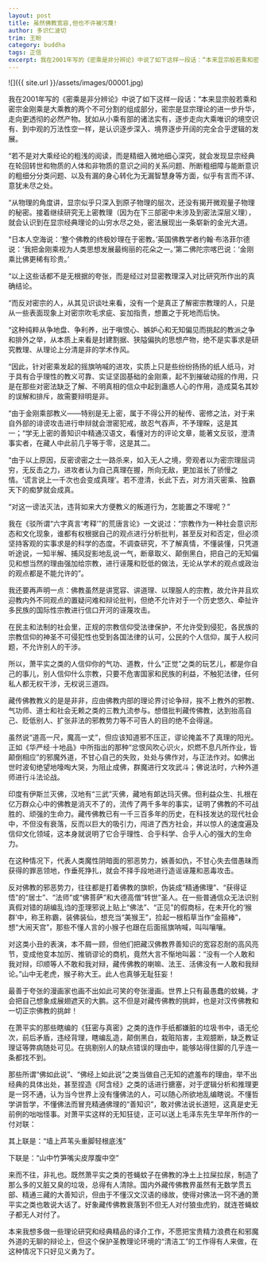 ```yaml
---
layout: post
title: 虽然佛教宽容,但也不许被污蔑!
author: 多识仁波切
trim: 王盼
category: buddha
tags: 正信
excerpt: 我在2001年写的《密乘是非分辨论》中说了如下这样一段话：“本来显宗般若乘和密宗金刚乘是大乘教的两个不可分割的组成部分，密宗是显宗理论的进一步升华，走向更透彻的必然产物。犹如从小乘有部的诸法实有，逐步走向大乘唯识的境空识有、到中观的万法性空一样，是认识逐步深入、境界逐步开阔的完全合乎逻辑的发展。
---
```


![]({{ site.url }}/assets/images/00001.jpg)

我在2001年写的《密乘是非分辨论》中说了如下这样一段话：“本来显宗般若乘和密宗金刚乘是大乘教的两个不可分割的组成部分，密宗是显宗理论的进一步升华，走向更透彻的必然产物。犹如从小乘有部的诸法实有，逐步走向大乘唯识的境空识有、到中观的万法性空一样，是认识逐步深入、境界逐步开阔的完全合乎逻辑的发展。

“若不是对大乘经论的粗浅的阅读，而是精细入微地细心深究，就会发现显宗经典在轮回转世和物质的人体和非物质的意识之间的关系问题、所断粗细障与能断意识的粗细分分类问题、以及有漏的身心转化为无漏智慧身等方面，似乎有言而不详、意犹未尽之处。

“从物理的角度讲，显宗似乎只深入到原子物理的层次，还没有揭开微观量子物理的秘密。接着继续研究无上密教理（因为在下三部密中未涉及到密法深层义理），就会认识到在显宗经典理论的山穷水尽之处，密法展现出一条崭新的金光大道。

“日本人空海说：‘整个佛教的终极妙理在于密教。’英国佛教学者约翰·布洛菲尔德说：‘我把金刚乘视为人类思想发展最绚丽的花朵之一。’第二佛陀宗喀巴说：‘金刚乘比佛更稀有珍贵。’

“以上这些话都不是无根据的夸张，而是经过对显密教理深入对比研究所作出的真确结论。

“而反对密宗的人，从其见识谈吐来看，没有一个是真正了解密宗教理的人，只是从一些表面现象上对密宗吹毛求疵、妄加指责，想置之于死地而后快。

“这种纯粹从争地盘、争利养，出于嗔恨心、嫉妒心和无知偏见而挑起的教派之争和排外之举，从本质上来看是封建割据、狭隘偏执的思想产物，绝不是实事求是研究教理、从理论上分清是非的学术作风。

“因此，针对密乘发起的摇旗呐喊的进攻，实质上只是些纷纷扬扬的纸人纸马，对于具有合乎理性的教义可靠、实证坚固基础的金刚乘，起不到摧破动摇的作用，只是在那些对密法缺乏了解、不明真相的信众中起到蛊惑人心的作用，造成莫名其妙的误解和排斥，故需要辩明是非。

“由于金刚乘部教义——特别是无上密，属于不得公开的秘传、密修之法，对于来自外部的诽谤攻击进行申辩就会泄密犯戒，故忍气吞声，不予理睬，这是其一；“学无上密的善知识中精通汉语文，看懂对方的评论文章，能著文反驳，澄清事实者，在藏人中此前几乎等于零，这是其二。

“由于以上原因，反密谤密之士一路杀来，如入无人之境，旁观者以为密宗理屈词穷，无反击之力，进攻者认为自己真理在握，所向无敌，更加滋长了骄慢之情。‘谎言说上一千次也会变成真理’。若不澄清，长此下去，对方消灭密乘、独霸天下的痴梦就会成真。

“对这一谤法灭法，违背如来大方便教义的叛道行为，怎能置之不理呢？”

我在《驳所谓“六字真言‘考释’”的荒唐言论》一文说过：“宗教作为一种社会意识形态和文化现象，谁都有权根据自己的观点进行分析批判，甚至反对和否定，但必须坚持客观的实事求是的科学的态度。不调查研究，不了解真情，不懂装懂，只凭道听途说，一知半解、捕风捉影地乱说一气，断章取义、颠倒黑白，把自己的无知偏见和想当然的理由强加给宗教，进行诬蔑和贬低的做法，无论从学术的观点或政治的观点都是不能允许的”。

我还要再声明一点：佛教虽然是讲宽容、讲道理、以理服人的宗教，故允许并且欢迎教内外不同观点的置疑问难和辩论批判，但绝不允许对于一个历史悠久、牵扯许多民族的国际性宗教进行信口开河的诬蔑攻击。

在民主和法制的社会里，正规的宗教信仰受法律保护，不允许受到侵犯，各民族的宗教信仰的神圣不可侵犯性也受到各国法律的认可，公民的个人信仰，属于人权问题，不允许别人的干涉。

所以，萧平实之类的人信仰你的气功、道教，什么“正觉”之类的玩艺儿，都是你自己的事儿，别人信仰什么宗教，只要不危害国家和民族的利益，不触犯法律，任何私人都无权干涉，无权说三道四。

藏传佛教教义的是是非非，应由佛教内部的理论界讨论争辩，挨不上教外的邪教、气功师、道士和社会无赖之类的三教九流参与。想借批判藏传佛教，达到抬高自己、贬低别人、扩张非法的邪教势力等不可告人的目的绝不会得逞。

虽然说“道高一尺，魔高一丈”，但应该知道邪不压正，谬论掩盖不了真理的阳光。正如《华严经·十地品》中所指出的那种“忿恨风吹心识火，炽燃不息凡所作业，皆颠倒相应”的邪魔外道，不甘心自己的失败，处处与佛作对，与正法作对。如佛出世时波旬绝望地嚎啕大哭，为阻止成佛，群魔进行文攻武斗；佛说法时，六种外道师进行斗法论战。

印度有伊斯兰灭佛，汉地有“三武”灭佛，藏地有郞达玛灭佛。但利益众生、扎根在亿万群众心中的佛教是消灭不了的，流传了两千多年的事实，证明了佛教的不可战胜的、顽强的生命力。藏传佛教已有一千三百多年的历史，在科技发达的现代社会中，不但没有衰落，反而以巨大的吸引力，闯进了西方社会，并以惊人的速度遍及信仰文化领域，这本身就说明了它合乎理性、合乎科学、合乎人心的强大的生命力。

在这种情况下，代表人类魔性阴暗面的邪恶势力，嫉善如仇，不甘心失去借愚昧而获得的罪恶领地，作垂死挣扎，就会不择手段地进行造谣诬蔑和恶毒攻击。

反对佛教的邪恶势力，往往都是打着佛教的旗帜，伪装成“精通佛理”、“获得证悟”的“居士”、“法师”或“佛菩萨”和大德高僧“转世”圣人。在一些普通信众无法识别真假对错的胡编乱诌的歪理邪说上贴上“佛法”、“正见”的假商标，在未开化的‘猴群’中，称王称霸，装佛装仙，想充当“美猴王”，捡起一根稻草当作“金箍棒”，想“大闹天宫”，那些不懂人言的小猴子也跟在后面摇旗呐喊，叫叫嚷嚷。

对这类小丑的表演，本不屑一顾，但他们把藏汉佛教界善知识的宽容忍耐的高风亮节，变成他变本加厉、推销谬论的商机，竟然大言不惭地叫嚣：“没有一个人敢和我对辩，印顺等人不敢和我对辩，藏传佛教的喇嘛、法王、活佛没有一人敢和我辩论。”山中无老虎，猴子称大王。此人也真够无耻狂妄！

最善于夸张的漫画家也画不出如此可笑的夸张漫画。世界上只有最愚蠢的蚊蝇，才会把自己想象成展翅遮天的大鹏。这不但是对藏传佛教的挑衅，也是对汉传佛教和一切正宗佛教的挑衅！

在萧平实的那些瞎编的《狂密与真密》之类的连作手纸都嫌脏的垃圾书中，语无伦次，前后矛盾，违经背理，瞎编乱造，颠倒黑白，栽赃陷害，主观臆断，缺乏教证理证等弊病随处可见。在挑剔别人的缺点错误的理由中，能够站得住脚的几乎连一条都找不到。

那些所谓“佛如此说”、“佛经上如此说”之类当做自己无知的遮羞布的理由，举不出经典的具体出处，甚至捏造《阿含经》之类的话进行搪塞，对于逻辑分析和推理更是一窍不通，认为当今世界上没有懂佛法的人，可以随心所欲地乱编瞎说。不懂哲学讲哲学，不懂佛法而冒充精通佛理的“善知识”，敢对佛法说长道短，这真是史无前例的咄咄怪事。对萧平实这样的无知狂徒，正可以送上毛泽东先生早年所作的一付对联：

其上联是：“墙上芦苇头重脚轻根底浅”

下联是：“山中竹笋嘴尖皮厚腹中空”

来而不往，非礼也。既然萧平实之类的苍蝇蚊子在佛教的净土上拉屎拉尿，制造了那么多的又脏又臭的垃圾，总得有人清除。国内外藏传佛教界虽然有无数学贯五部、精通三藏的大善知识，但由于不懂汉文汉语的缘故，使得对佛法一窍不通的萧平实之类也敢说大话了。好象藏传佛教衰落到不但无人对付狼虫虎豹，就连苍蝇蚊子都无人对付了。

本来我想多做一些理论研究和经典精品的译介工作，不愿把宝贵精力浪费在和邪魔外道的无聊的辩论上，但这个保护圣教理论环境的“清洁工”的工作得有人来做，在这种情况下只好见义勇为了。

